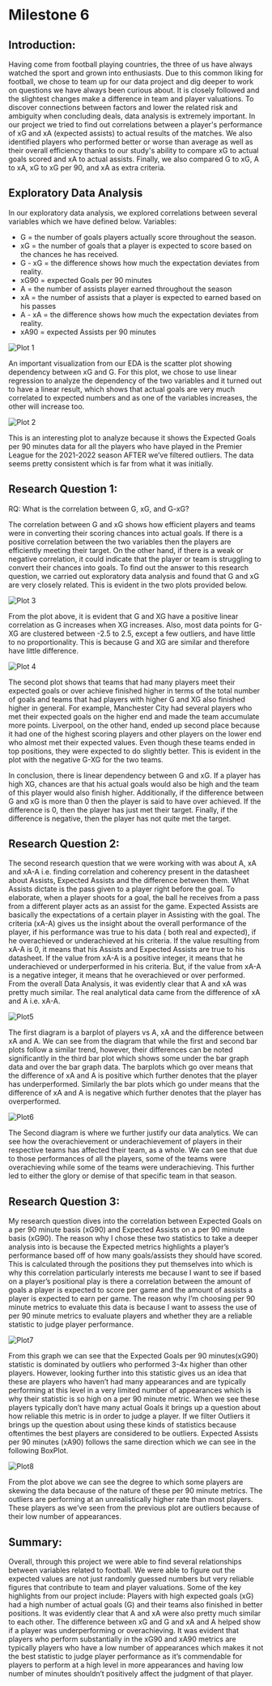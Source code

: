 # Milestone 6 

## Introduction: 

Having come from football playing countries, the three of us have always watched the sport and grown into enthusiasts. Due to this common liking for football, we chose to team up for our data project and dig deeper to work on questions we have always been curious about. It is closely followed and the slightest changes make a difference in team and player valuations. To discover connections between factors and lower the related risk and ambiguity when concluding deals, data analysis is extremely important. In our project we tried to find out correlations between a player's performance of xG and xA (expected assists) to actual results of the matches. We also identified players who performed better or worse than average as well as their overall efficiency thanks to our study's ability to compare xG to actual goals scored and xA to actual assists. Finally, we also compared G to xG, A to xA, xG to xG per 90, and xA as extra criteria.


## Exploratory Data Analysis 

In our exploratory data analysis, we explored correlations between several variables which we have defined below. 
Variables:
- G = the number of goals players actually score throughout the season.
- xG = the number of goals that a player is expected to score based on the chances he has received.
- G - xG = the difference shows how much the expectation deviates from reality.
- xG90 = expected Goals per 90 minutes
- A = the number of assists player earned throughout the season
- xA = the number of assists that a player is expected to earned based on his passes
- A - xA = the difference shows how much the expectation deviates from reality.
- xA90 = expected Assists per 90 minutes


![Plot 1](images/Dependency_(G&xG))

An important visualization from our EDA is the scatter plot showing dependency between xG and G. For this plot, we chose to use linear regression to analyze the dependency of the two variables and it turned out to have a linear result, which shows that actual goals are very much correlated to expected numbers and as one of the variables increases, the other will increase too. 

![Plot 2](images/xG90(filtered_outliers))

This is an interesting plot to analyze because it shows the Expected Goals per 90 minutes data for all the players who have played in the Premier League for the 2021-2022 season AFTER we’ve filtered outliers. The data seems pretty consistent which is far from what it was initially.


## Research Question 1: 

RQ: What is the correlation between G, xG, and G-xG? 

The correlation between G and xG shows how efficient players and teams were in converting their scoring chances into actual goals. If there is a positive correlation between the two variables then the players are efficiently meeting their target. On the other hand, if there is a weak or negative correlation, it could indicate that the player or team is struggling to convert their chances into goals. To find out the answer to this research question, we carried out exploratory data analysis and found that G and xG are very closely related. This is evident in the two plots provided below. 

![Plot 3](images/Pairplots_(G&xG)) 

From the plot above, it is evident that G and XG have a positive linear correlation as G increases when XG increases. Also, most data points for G-XG are clustered between -2.5 to 2.5, except a few outliers, and have little to no proportionality. This is because G and XG are similar and therefore have little difference.  


![Plot 4](images/Teams_G&xG) 

The second plot shows that teams that had many players meet their expected goals or over achieve finished higher in terms of the total number of goals and teams that had players with higher G and XG also finished higher in general. For example, Manchester City had several players who met their expected goals on the higher end and made the team accumulate more points. Liverpool, on the other hand, ended up second place because it had one of the highest scoring players and other players on the lower end who almost met their expected values. Even though these teams ended in top positions, they were expected to do slightly better. This is evident in the plot with the negative G-XG for the two teams. 

In conclusion, there is linear dependency between G and xG. If a player has high XG, chances are that his actual goals would also be high and the team of this player would also finish higher. Additionally, if the difference between G and xG is more than 0 then the player is said to have over achieved. If the difference is 0, then the player has just met their target. Finally, if the difference is negative, then the player has not quite met the target. 


## Research Question 2: 

The second research question that we were working with was about A, xA and xA-A i.e. finding correlation and coherency present in the datasheet about Assists, Expected Assists and the difference between them. What Assists dictate is the pass given to a player right before the goal. To elaborate, when a player shoots for a goal, the ball he receives from a pass from a different player acts as an assist for the game. Expected Assists are basically the expectations of a certain player in Assisting with the goal. The criteria (xA-A) gives us the insight about the overall performance of the player, if his performance was true to his data ( both real and expected), if he overachieved or underachieved at his criteria. If the value resulting from xA-A is 0, it means that his Assists and Expected Assists are true to his datasheet. If the value from xA-A is a positive integer, it means that he underachieved or underperformed in his criteria. But, if the value from xA-A is a negative integer, it means that he overachieved or over performed. From the overall Data Analysis, it was evidently clear that A and xA was pretty much similar. The real analytical data came from the difference of xA and A i.e. xA-A. 

![Plot5](images/Screenshot1)

The first diagram is a barplot of players vs A, xA and the difference between xA and A. We can see from the diagram that while the first and second bar plots follow a similar trend, however,  their differences can be noted significantly in the third bar plot which shows some under the bar graph data and over the bar graph data. The barplots which go over means that the difference of xA and A is positive which further denotes that the player has underperformed. Similarly the bar plots which go under means that the difference of xA and A is negative which further denotes that the player has overperformed.

![Plot6](images/Screenshot2)

The Second diagram is where we further justify our data analytics. We can see how the overachievement or underachievement of players in their respective teams has affected their team, as a whole. We can see that due to those performances of all the players, some of the teams were overachieving while some of the teams were underachieving. This further led to either the glory or demise of that specific team in that season.


## Research Question 3: 

My research question dives into the correlation between Expected Goals on a per 90 minute basis (xG90) and Expected Assists on a per 90 minute basis (xG90). The reason why I chose these two statistics to take a deeper analysis into is because the Expected metrics highlights a player’s performance based off of how many goals/assists they should have scored. This is calculated through the positions they put themselves into which is why this correlation particularly interests me because I want to see if based on a player’s positional play is there a correlation between the amount of goals a player is expected to score per game and the amount of assists a player is expected to earn per game. The reason why I’m choosing per 90 minute metrics to evaluate this data is because I want to assess the use of per 90 minute metrics to evaluate players and whether they are a reliable statistic to judge player performance. 

![Plot7](images/Boxplot_xG90&xA90) 

From this graph we can see that the Expected Goals per 90 minutes(xG90) statistic is dominated by outliers who performed 3-4x higher than other players. However, looking further into this statistic gives us an idea that these are players who haven’t had many appearances and are typically performing at this level in a very limited number of appearances which is why their statistic is so high on a per 90 minute metric. When we see these players typically don’t have many actual Goals it brings up a question about how reliable this metric is in order to judge a player. If we filter Outliers it brings up the question about using these kinds of statistics because oftentimes the best players are considered to be outliers. Expected Assists per 90 minutes (xA90) follows the same direction which we can see in the following BoxPlot.


![Plot8](images/Expected_xA90&xG90) 

From the plot above we can see the degree to which some players are skewing the data because of the nature of these per 90 minute metrics. The outliers are performing at an unrealistically higher rate than most players. These players as we’ve seen from the previous plot are outliers because of their low number of appearances.


## Summary: 

Overall, through this project we were able to find several relationships between variables related to football. We were able to figure out the expected values are not just randomly guessed numbers but very reliable figures that contribute to team and player valuations. Some of the key highlights from our project include: 
Players with high expected goals (xG) had a high number of actual goals (G) and their teams also finished in better positions.
It was evidently clear that A and xA were also pretty much similar to each other. 
The difference between xG and G and xA and A helped show if a player was underperforming or overachieving. 
It was evident that players who perform substantially in the xG90 and xA90 metrics are typically players who have a low number of appearances which makes it not the best statistic to judge player performance as it’s commendable for players to perform at a high level in more appearances and having low number of minutes shouldn’t positively affect the judgment of that player.





















